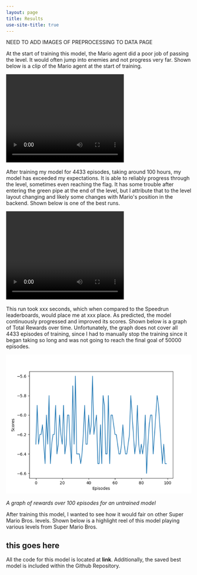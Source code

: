 ```yaml
---
layout: page
title: Results
use-site-title: true
---
```


 NEED TO ADD IMAGES OF PREPROCESSING TO DATA PAGE

 At the start of training this model, the Mario agent did a poor job of passing the level. It would often jump into enemies and not progress very far. Shown below is a clip of the Mario agent at the start of training.

<video width="320" height="240" controls>
  <source src="/assets/vd/mario_bad.mp4" type="video/mp4">
</video>
 


 After training my model for 4433 episodes, taking around 100 hours, my model has exceeded my expectations. It is able to reliably progress through the level, sometimes even reaching the flag. It has some trouble after entering the green pipe at the end of the level, but I attribute that to the level layout changing and likely some changes with Mario's position in the backend. Shown below is one of the best runs. 

<video width="320" height="240" controls>
  <source src="/assets/vd/mario_good1.mp4" type="video/mp4">
</video>
 

 This run took xxx seconds, which when compared to the Speedrun leaderboards, would place me at xxx place.
 As predicted, the model continuously progressed and improved its scores. Shown below is a graph of Total Rewards over time. Unfortunately, the graph does not cover all 4433 episodes of training, since I had to manually stop the training since it began taking so long and was not going to reach the final goal of 50000 episodes.

![training of 100 episodes](assets/img/reward_graph.png)

*A graph of rewards over 100 episodes for an untrained model*

 After training this model, I wanted to see how it would fair on other Super Mario Bros. levels. Shown below is a highlight reel of this model playing various levels from Super Mario Bros.

 ## this goes here

All the code for this model is located at **link**. Additionally, the saved best model is included within the Github Repository.

